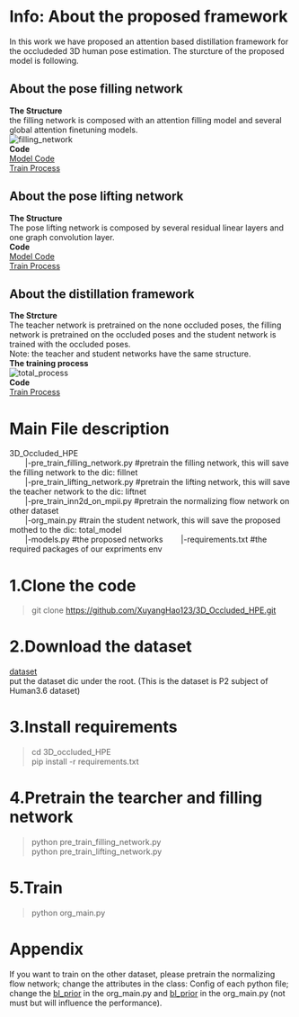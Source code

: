 # Info: About the proposed framework
In this work we have proposed an attention based distillation framework for the occludeded 3D human pose estimation. The sturcture of the proposed model is following.  
## About the pose filling network  
**The Structure**  
the filling network is composed with an attention filling model and several global attention finetuning models.  
![filling_network](https://github.com/user-attachments/assets/06703f06-f32c-4c0c-903b-9e912ed6b706)  
**Code**  
[Model Code](https://github.com/XuyangHao123/3D_Occluded_HPE/blob/main/models.py#L411)  
[Train Process](https://github.com/XuyangHao123/3D_Occluded_HPE/blob/main/pre_train_filling_network.py#L38)  

## About the pose lifting network  
**The Structure**  
The pose lifting network is composed by several residual linear layers and one graph convolution layer.  
**Code**  
[Model Code](https://github.com/XuyangHao123/3D_Occluded_HPE/blob/main/models.py#L30)  
[Train Process](https://github.com/XuyangHao123/3D_Occluded_HPE/blob/main/pre_train_lifting_network.py#L41)  

## About the distillation framework  
**The Strcture**  
The teacher network is pretrained on the none occluded poses, the filling network is pretrained on the occluded poses and the student network is trained with the occluded poses.    
Note: the teacher and student networks have the same structure.  
**The training process**  
![total_process](https://github.com/user-attachments/assets/c355bfa2-a855-478b-91f5-a8be4a6b18d3)  
**Code**  
[Train Process](https://github.com/XuyangHao123/3D_Occluded_HPE/blob/main/org_main.py#L50)  


# Main File description
  3D_Occluded_HPE  
&emsp;&emsp;|-pre_train_filling_network.py #pretrain the filling network, this will save the filling network to the dic: fillnet  
&emsp;&emsp;|-pre_train_lifting_network.py #pretrain the lifting network, this will save the teacher network to the dic: liftnet  
&emsp;&emsp;|-pre_train_inn2d_on_mpii.py #pretrain the normalizing flow network on other dataset  
&emsp;&emsp;|-org_main.py #train the student network, this will save the proposed mothed to the dic: total_model  
&emsp;&emsp;|-models.py #the proposed networks 
&emsp;&emsp;|-requirements.txt #the required packages of our expriments env
# 1.Clone the code
> git clone https://github.com/XuyangHao123/3D_Occluded_HPE.git  
# 2.Download the dataset
[dataset](https://pan.baidu.com/s/1w5J1l6AeYBVyxSPIn7b1jA?pwd=rvvx)  
put the dataset dic under the root. (This is the dataset is P2 subject of Human3.6 dataset)  
# 3.Install requirements
> cd 3D_occluded_HPE  
> pip install -r requirements.txt  
# 4.Pretrain the tearcher and filling network
> python pre_train_filling_network.py  
> python pre_train_lifting_network.py  
# 5.Train
> python org_main.py  
# Appendix
If you want to train on the other dataset, please pretrain the normalizing flow network; change the attributes in the class: Config of each python file; change the [bl_prior](https://github.com/XuyangHao123/3D_Occluded_HPE/blob/main/pre_train_lifting_network.py#L48) in the org_main.py and [bl_prior](https://github.com/XuyangHao123/3D_Occluded_HPE/blob/main/org_main.py#L59) in the org_main.py  (not must but will influence the performance).
